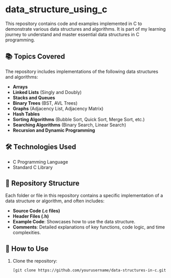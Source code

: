 # data_structure_using_c
This repository contains code and examples implemented in C to demonstrate various data structures and algorithms. It is part of my learning journey to understand and master essential data structures in C programming.

## 📚 Topics Covered

The repository includes implementations of the following data structures and algorithms:

- **Arrays**
- **Linked Lists** (Singly and Doubly)
- **Stacks and Queues**
- **Binary Trees** (BST, AVL Trees)
- **Graphs** (Adjacency List, Adjacency Matrix)
- **Hash Tables**
- **Sorting Algorithms** (Bubble Sort, Quick Sort, Merge Sort, etc.)
- **Searching Algorithms** (Binary Search, Linear Search)
- **Recursion and Dynamic Programming**

## 🛠️ Technologies Used

- C Programming Language
- Standard C Library

## 📂 Repository Structure

Each folder or file in this repository contains a specific implementation of a data structure or algorithm, and often includes:
- **Source Code (.c files)**
- **Header Files (.h)**
- **Example Code**: Showcases how to use the data structure.
- **Comments**: Detailed explanations of key functions, code logic, and time complexities.

## 🚀 How to Use

1. Clone the repository:
   ```bash
   [git clone https://github.com/yourusername/data-structures-in-c.git](https://github.com/git-synsoft/data_structure_using_c.git]

